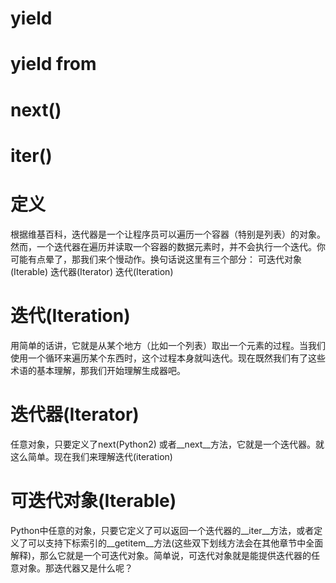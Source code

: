 # yield

# yield from

# next()

# iter()

# 定义
根据维基百科，迭代器是一个让程序员可以遍历一个容器（特别是列表）的对象。然而，一个迭代器在遍历并读取一个容器的数据元素时，并不会执行一个迭代。你可能有点晕了，那我们来个慢动作。换句话说这里有三个部分：
可迭代对象(Iterable)
迭代器(Iterator)
迭代(Iteration)



# 迭代(Iteration)
用简单的话讲，它就是从某个地方（比如一个列表）取出一个元素的过程。当我们使用一个循环来遍历某个东西时，这个过程本身就叫迭代。现在既然我们有了这些术语的基本理解，那我们开始理解生成器吧。

# 迭代器(Iterator)
任意对象，只要定义了next(Python2) 或者__next__方法，它就是一个迭代器。就这么简单。现在我们来理解迭代(iteration)

# 可迭代对象(Iterable)
Python中任意的对象，只要它定义了可以返回一个迭代器的__iter__方法，或者定义了可以支持下标索引的__getitem__方法(这些双下划线方法会在其他章节中全面解释)，那么它就是一个可迭代对象。简单说，可迭代对象就是能提供迭代器的任意对象。那迭代器又是什么呢？